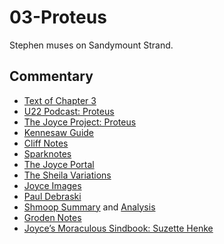 # 03-Proteus

Stephen muses on Sandymount Strand.

## Commentary

- [Text of Chapter 3](http://www.online-literature.com/james_joyce/ulysses/3/)
- [U22 Podcast: Proteus](https://u22pod.com/episodes/episode-3-proteus)
- [The Joyce Project: Proteus](http://m.joyceproject.com/chapters/proteus.html)
- [Kennesaw Guide](http://web.archive.org/web/20120618124805/http://ksumail.kennesaw.edu/~mglosup/ulysses/proteus.htm)
- [Cliff Notes](http://www.cliffsnotes.com/literature/u/ulysses/summary-and-analysis/chapter-3)
- [Sparknotes](http://www.sparknotes.com/lit/ulysses/section3.rhtml)
- [The Joyce Portal](http://web.archive.org/web/20130409060521/http://www.robotwisdom.com/jaj/ulysses/index.html#proteus)
- [The Sheila Variations](http://www.sheilaomalley.com/?p=7550)
- [Joyce Images](http://www.joyceimages.com/chapter/03/)
- [Paul Debraski](http://ijustreadaboutthat.wordpress.com/2010/07/12/james-joyce-week-1-ulysses-1922/)
- [Shmoop Summary](http://www.shmoop.com/ulysses-joyce/episode-3-proteus-summary.html) and [Analysis](http://www.shmoop.com/ulysses-joyce/proteus-analysis-summary.html)
- [Groden Notes](http://www.michaelgroden.com/notes/open03.html)
- [Joyce’s Moraculous Sindbook: Suzette Henke](https://ohiostatepress.org/Books/Complete%20PDFs/Henke%20Joyces/05.pdf)
